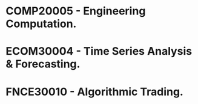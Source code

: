# COMP20005 - Engineering Computation.
# ECOM30004 - Time Series Analysis & Forecasting.
# FNCE30010 - Algorithmic Trading.
